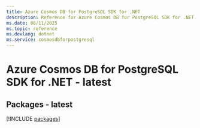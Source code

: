 ```yaml
---
title: Azure Cosmos DB for PostgreSQL SDK for .NET
description: Reference for Azure Cosmos DB for PostgreSQL SDK for .NET
ms.date: 08/11/2025
ms.topic: reference
ms.devlang: dotnet
ms.service: cosmosdbforpostgresql
---
```

# Azure Cosmos DB for PostgreSQL SDK for .NET - latest
## Packages - latest
[!INCLUDE [packages](cosmos-db-for-postgresql-index.md)]